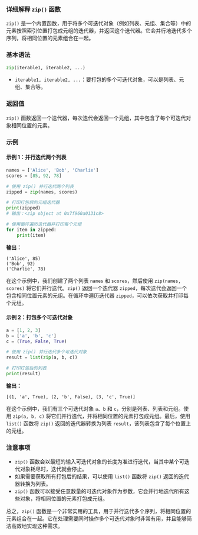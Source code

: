 
### 详细解释 `zip()` 函数

`zip()` 是一个内置函数，用于将多个可迭代对象（例如列表、元组、集合等）中的元素按照索引位置打包成元组的迭代器，并返回这个迭代器。它会并行地迭代多个序列，将相同位置的元素组合在一起。

### 基本语法

```python
zip(iterable1, iterable2, ...)
```

- `iterable1, iterable2, ...`：要打包的多个可迭代对象，可以是列表、元组、集合等。

### 返回值

`zip()` 函数返回一个迭代器，每次迭代会返回一个元组，其中包含了每个可迭代对象相同位置的元素。

### 示例

#### 示例 1：并行迭代两个列表

```python
names = ['Alice', 'Bob', 'Charlie']
scores = [85, 92, 78]

# 使用 zip() 并行迭代两个列表
zipped = zip(names, scores)

# 打印打包后的元组迭代器
print(zipped)
# 输出：<zip object at 0x7f960a0131c8>

# 使用循环遍历迭代器并打印每个元组
for item in zipped:
    print(item)
```

**输出：**
```
('Alice', 85)
('Bob', 92)
('Charlie', 78)
```

在这个示例中，我们创建了两个列表 `names` 和 `scores`，然后使用 `zip(names, scores)` 将它们并行迭代。`zip()` 返回一个迭代器 `zipped`，每次迭代会返回一个包含相同位置元素的元组。在循环中遍历迭代器 `zipped`，可以依次获取并打印每个元组。

#### 示例 2：打包多个可迭代对象

```python
a = [1, 2, 3]
b = ['a', 'b', 'c']
c = (True, False, True)

# 使用 zip() 并行迭代多个可迭代对象
result = list(zip(a, b, c))

# 打印打包后的列表
print(result)
```

**输出：**
```
[(1, 'a', True), (2, 'b', False), (3, 'c', True)]
```

在这个示例中，我们有三个可迭代对象 `a`、`b` 和 `c`，分别是列表、列表和元组。使用 `zip(a, b, c)` 将它们并行迭代，并将相同位置的元素打包成元组。最后，使用 `list()` 函数将 `zip()` 返回的迭代器转换为列表 `result`，该列表包含了每个位置上的元组。

### 注意事项

- `zip()` 函数会以最短的输入可迭代对象的长度为准进行迭代，当其中某个可迭代对象耗尽时，迭代就会停止。
- 如果需要获取所有打包后的结果，可以使用 `list()` 函数将 `zip()` 返回的迭代器转换为列表。
- `zip()` 函数可以接受任意数量的可迭代对象作为参数，它会并行地迭代所有这些对象，将相同位置的元素打包成元组。

总之，`zip()` 函数是一个非常实用的工具，用于并行迭代多个序列，将相同位置的元素组合在一起。它在处理需要同时操作多个可迭代对象时非常有用，并且能够简洁高效地实现这种需求。